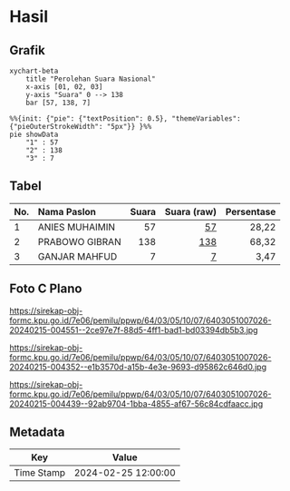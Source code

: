 # Hasil

## Grafik

```mermaid
xychart-beta
    title "Perolehan Suara Nasional"
    x-axis [01, 02, 03]
    y-axis "Suara" 0 --> 138
    bar [57, 138, 7]
```

```mermaid
%%{init: {"pie": {"textPosition": 0.5}, "themeVariables": {"pieOuterStrokeWidth": "5px"}} }%%
pie showData
    "1" : 57
    "2" : 138
    "3" : 7
```

## Tabel

| No. | Nama Paslon    | Suara | Suara (raw) | Persentase |
|:--- |:-------------- | -----:| -----------:| ----------:|
| 1   | ANIES MUHAIMIN | 57    | [57][p-1]   | 28,22      |
| 2   | PRABOWO GIBRAN | 138   | [138][p-2]  | 68,32      |
| 3   | GANJAR MAHFUD  | 7     | [7][p-3]    | 3,47       |


[p-1]: https://github.com/gigit-pemilu/pemilu-2024/blob/main/pilpres/hitung-suara/sub/64-kalimantan-timur/sub/03-berau/sub/05-tanjung-redeb/sub/1007-karang-ambun/sub/026-tps/sub/paslon-1.txt
[p-2]: https://github.com/gigit-pemilu/pemilu-2024/blob/main/pilpres/hitung-suara/sub/64-kalimantan-timur/sub/03-berau/sub/05-tanjung-redeb/sub/1007-karang-ambun/sub/026-tps/sub/paslon-2.txt
[p-3]: https://github.com/gigit-pemilu/pemilu-2024/blob/main/pilpres/hitung-suara/sub/64-kalimantan-timur/sub/03-berau/sub/05-tanjung-redeb/sub/1007-karang-ambun/sub/026-tps/sub/paslon-3.txt

## Foto C Plano

https://sirekap-obj-formc.kpu.go.id/7e06/pemilu/ppwp/64/03/05/10/07/6403051007026-20240215-004551--2ce97e7f-88d5-4ff1-bad1-bd03394db5b3.jpg

https://sirekap-obj-formc.kpu.go.id/7e06/pemilu/ppwp/64/03/05/10/07/6403051007026-20240215-004352--e1b3570d-a15b-4e3e-9693-d95862c646d0.jpg

https://sirekap-obj-formc.kpu.go.id/7e06/pemilu/ppwp/64/03/05/10/07/6403051007026-20240215-004439--92ab9704-1bba-4855-af67-56c84cdfaacc.jpg


## Metadata

| Key        | Value               |
| ---------- | ------------------- |
| Time Stamp | 2024-02-25 12:00:00 |



